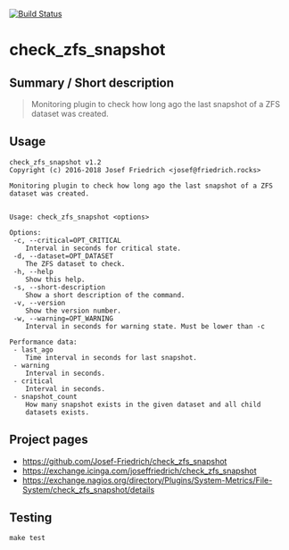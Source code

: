 [![Build Status](https://travis-ci.org/Josef-Friedrich/check_zfs_snapshot.svg?branch=master)](https://travis-ci.org/Josef-Friedrich/check_zfs_snapshot)

# check_zfs_snapshot


## Summary / Short description

> Monitoring plugin to check how long ago the last snapshot of a ZFS dataset was created.

## Usage

```
check_zfs_snapshot v1.2
Copyright (c) 2016-2018 Josef Friedrich <josef@friedrich.rocks>

Monitoring plugin to check how long ago the last snapshot of a ZFS dataset was created.


Usage: check_zfs_snapshot <options>

Options:
 -c, --critical=OPT_CRITICAL
    Interval in seconds for critical state.
 -d, --dataset=OPT_DATASET
    The ZFS dataset to check.
 -h, --help
    Show this help.
 -s, --short-description
    Show a short description of the command.
 -v, --version
    Show the version number.
 -w, --warning=OPT_WARNING
    Interval in seconds for warning state. Must be lower than -c

Performance data:
 - last_ago
    Time interval in seconds for last snapshot.
 - warning
    Interval in seconds.
 - critical
    Interval in seconds.
 - snapshot_count
    How many snapshot exists in the given dataset and all child
    datasets exists.

```

## Project pages

* https://github.com/Josef-Friedrich/check_zfs_snapshot
* https://exchange.icinga.com/joseffriedrich/check_zfs_snapshot
* https://exchange.nagios.org/directory/Plugins/System-Metrics/File-System/check_zfs_snapshot/details

## Testing

```
make test
```

